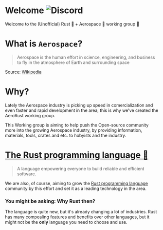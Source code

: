 # Welcome ![Discord](https://img.shields.io/discord/662244134316408833?label=Discord&style=flat-square)
Welcome to the (Unofficial) Rust 🦀 + Aerospace 🚀 working group 🙌

# What is `Aerospace`?

> Aerospace is the human effort in science, engineering, and business to fly in the atmosphere of Earth and surrounding space

Source: [Wikipedia](https://en.wikipedia.org/wiki/Aerospace)

# Why?

Lately the Aerospace industry is picking up speed in comercialization and even faster and rapid development in the area, this is why we've created the AeroRust working group.

This Working group is aiming to help push the Open-source community more into the growing Aerospace industry, by providing information, materials, tools, crates and etc. to hobyists and the industry.

# [The Rust programming language 🦀](rust-lang.org)

> A language empowering everyone
to build reliable and efficient software. 

We are also, of course, aiming to grow the [Rust programming language](rust-lang.org) community by this effort and set it as a leading technology in the area.

### You might be asking: Why Rust then?

The language is quite new, but it's already changing a lot of industries. Rust has many compealing features and benefits over other languages, but it might not be the **only** language you need to choose and use.
